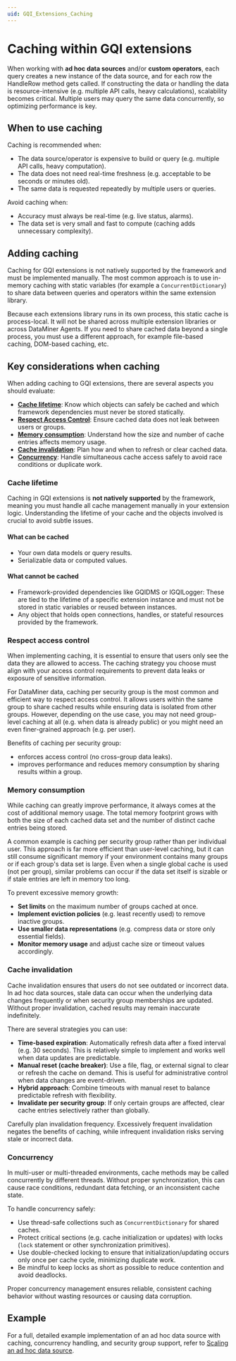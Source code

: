 ```yaml
---
uid: GQI_Extensions_Caching
---
```


# Caching within GQI extensions

When working with **ad hoc data sources** and/or **custom operators**, each query creates a new instance of the data source, and for each row the HandleRow method gets called. If constructing the data or handling the data is resource-intensive (e.g. multiple API calls, heavy calculations), scalability becomes critical. Multiple users may query the same data concurrently, so optimizing performance is key.

## When to use caching

Caching is recommended when:

- The data source/operator is expensive to build or query (e.g. multiple API calls, heavy computation).
- The data does not need real-time freshness (e.g. acceptable to be seconds or minutes old).
- The same data is requested repeatedly by multiple users or queries.

Avoid caching when:

- Accuracy must always be real-time (e.g. live status, alarms).
- The data set is very small and fast to compute (caching adds unnecessary complexity).

## Adding caching

Caching for GQI extensions is not natively supported by the framework and must be implemented manually. The most common approach is to use in-memory caching with static variables (for example a `ConcurrentDictionary`) to share data between queries and operators within the same extension library.

Because each extensions library runs in its own process, this static cache is process-local. It will not be shared across multiple extension libraries or across DataMiner Agents. If you need to share cached data beyond a single process, you must use a different approach, for example file-based caching, DOM-based caching, etc.

## Key considerations when caching

When adding caching to GQI extensions, there are several aspects you should evaluate:

- [**Cache lifetime**](#cache-lifetime): Know which objects can safely be cached and which framework dependencies must never be stored statically.
- [**Respect Access Control**](#respect-access-control): Ensure cached data does not leak between users or groups.
- [**Memory consumption**](#memory-consumption): Understand how the size and number of cache entries affects memory usage.
- [**Cache invalidation**](#cache-invalidation): Plan how and when to refresh or clear cached data.
- [**Concurrency**](#concurrency): Handle simultaneous cache access safely to avoid race conditions or duplicate work.

### Cache lifetime

Caching in GQI extensions is **not natively supported** by the framework, meaning you must handle all cache management manually in your extension logic. Understanding the lifetime of your cache and the objects involved is crucial to avoid subtle issues.

#### What can be cached

- Your own data models or query results.
- Serializable data or computed values.

#### What cannot be cached

- Framework-provided dependencies like GQIDMS or IGQILogger: These are tied to the lifetime of a specific extension instance and must not be stored in static variables or reused between instances.
- Any object that holds open connections, handles, or stateful resources provided by the framework.

### Respect access control

When implementing caching, it is essential to ensure that users only see the data they are allowed to access. The caching strategy you choose must align with your access control requirements to prevent data leaks or exposure of sensitive information.

For DataMiner data, caching per security group is the most common and efficient way to respect access control. It allows users within the same group to share cached results while ensuring data is isolated from other groups. However, depending on the use case, you may not need group-level caching at all (e.g. when data is already public) or you might need an even finer-grained approach (e.g. per user).

Benefits of caching per security group:

- enforces access control (no cross-group data leaks).
- improves performance and reduces memory consumption by sharing results within a group.

### Memory consumption

While caching can greatly improve performance, it always comes at the cost of additional memory usage. The total memory footprint grows with both the size of each cached data set and the number of distinct cache entries being stored.

A common example is caching per security group rather than per individual user. This approach is far more efficient than user-level caching, but it can still consume significant memory if your environment contains many groups or if each group's data set is large. Even when a single global cache is used (not per group), similar problems can occur if the data set itself is sizable or if stale entries are left in memory too long.

To prevent excessive memory growth:

- **Set limits** on the maximum number of groups cached at once.
- **Implement eviction policies** (e.g. least recently used) to remove inactive groups.
- **Use smaller data representations** (e.g. compress data or store only essential fields).
- **Monitor memory usage** and adjust cache size or timeout values accordingly.

### Cache invalidation

Cache invalidation ensures that users do not see outdated or incorrect data. In ad hoc data sources, stale data can occur when the underlying data changes frequently or when security group memberships are updated. Without proper invalidation, cached results may remain inaccurate indefinitely.

There are several strategies you can use:

- **Time-based expiration**: Automatically refresh data after a fixed interval (e.g. 30 seconds). This is relatively simple to implement and works well when data updates are predictable.
- **Manual reset (cache breaker)**: Use a file, flag, or external signal to clear or refresh the cache on demand. This is useful for administrative control when data changes are event-driven.
- **Hybrid approach**: Combine timeouts with manual reset to balance predictable refresh with flexibility.
- **Invalidate per security group**: If only certain groups are affected, clear cache entries selectively rather than globally.

Carefully plan invalidation frequency. Excessively frequent invalidation negates the benefits of caching, while infrequent invalidation risks serving stale or incorrect data.

### Concurrency

In multi-user or multi-threaded environments, cache methods may be called concurrently by different threads. Without proper synchronization, this can cause race conditions, redundant data fetching, or an inconsistent cache state.

To handle concurrency safely:

- Use thread-safe collections such as `ConcurrentDictionary` for shared caches.
- Protect critical sections (e.g. cache initialization or updates) with locks (`lock` statement or other synchronization primitives).
- Use double-checked locking to ensure that initialization/updating occurs only once per cache cycle, minimizing duplicate work.
- Be mindful to keep locks as short as possible to reduce contention and avoid deadlocks.

Proper concurrency management ensures reliable, consistent caching behavior without wasting resources or causing data corruption.

## Example

For a full, detailed example implementation of an ad hoc data source with caching, concurrency handling, and security group support, refer to [Scaling an ad hoc data source](xref:Scaling_Ad_hoc_Data_Source).
